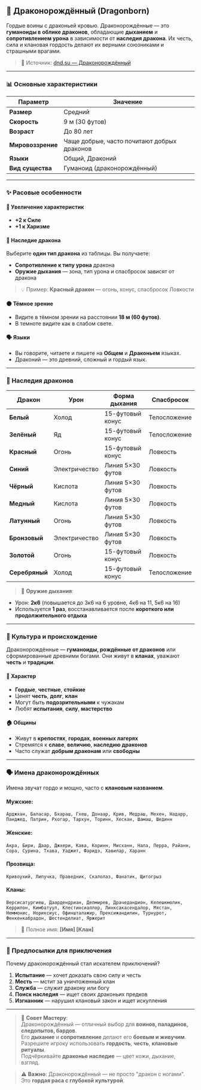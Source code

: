 ## 🐉 Драконорождённый (Dragonborn)

Гордые воины с драконьей кровью. Драконорождённые — это **гуманоиды в облике драконов**, обладающие **дыханием** и **сопротивлением урона** в зависимости от **наследия дракона**. Их честь, сила и клановая гордость делают их верными союзниками и страшными врагами.

> 🔗 Источник: [dnd.su — Драконорождённый](https://dnd.su/race/82-dragonborn/)

---

### 📊 Основные характеристики

| Параметр | Значение |
|---------|--------|
| **Размер** | Средний |
| **Скорость** | 9 м (30 футов) |
| **Возраст** | До 80 лет |
| **Мировоззрение** | Чаще добрые, часто почитают добрых драконов |
| **Языки** | Общий, Драконий |
| **Вид существа** | Гуманоид (драконорождённый) |

---

### ✨ Расовые особенности

#### 🧬 Увеличение характеристик
- **+2 к Силе**
- **+1 к Харизме**

#### 🐉 Наследие дракона
Выберите **один тип дракона** из таблицы. Вы получаете:
- **Сопротивление к типу урона** дракона
- **Оружие дыхания** — зона, тип урона и спасбросок зависят от дракона

> 💡 Пример: **Красный дракон** — огонь, конус, спасбросок Ловкости

#### 🌑 Тёмное зрение
- Видите в тёмном зрении на расстоянии **18 м (60 футов)**.
- В темноте видите как в слабом свете.

#### 🗣️ Языки
- Вы говорите, читаете и пишете на **Общем** и **Драконьем** языках.
- Драконий — это древний, сложный и гордый язык.

---

### 🎯 Наследия драконов

| Дракон | Урон | Форма дыхания | Спасбросок |
|--------|------|---------------|------------|
| **Белый** | Холод | 15-футовый конус | Телосложение |
| **Зелёный** | Яд | 15-футовый конус | Телосложение |
| **Красный** | Огонь | 15-футовый конус | Ловкость |
| **Синий** | Электричество | Линия 5×30 футов | Ловкость |
| **Чёрный** | Кислота | Линия 5×30 футов | Ловкость |
| **Медный** | Кислота | Линия 5×30 футов | Ловкость |
| **Латунный** | Огонь | Линия 5×30 футов | Ловкость |
| **Бронзовый** | Электричество | Линия 5×30 футов | Ловкость |
| **Золотой** | Огонь | 15-футовый конус | Ловкость |
| **Серебряный** | Холод | 15-футовый конус | Телосложение |

> 📌 **Оружие дыхания**:
- Урон: **2к6** (повышается до 3к6 на 6 уровне, 4к6 на 11, 5к6 на 16)
- Используется **1 раз**, восстанавливается после **короткого или продолжительного отдыха**

---

### 🏰 Культура и происхождение

Драконорождённые — **гуманоиды, рождённые от драконов** или сформированные древними богами. Они живут в **кланах**, уважают **честь** и **традиции**.

#### 🧠 Характер
- **Гордые**, **честные**, **стойкие**
- Ценят **честь**, **долг**, **клан**
- Могут быть **подозрительными** к чужакам
- Любят **испытания**, **силу**, **мастерство**

#### 🏠 Общины
- Живут в **крепостях**, **городах**, **военных лагерях**
- Стремятся к **славе**, **величию**, **наследию драконов**
- Часто служат **добрым драконам** или **свободны**

---

### 🗣️ Имена драконорождённых

Имена звучат гордо и мощно, часто с **клановым названием**.

#### Мужские:
`Арджхан, Баласар, Бхараш, Гхеш, Донаар, Крив, Медраш, Мехен, Надарр, Панджед, Патрин, Рхогар, Тархун, Торинн, Хескан, Шамаш, Шединн`

#### Женские:
`Акра, Бири, Даар, Джхери, Кава, Коринн, Мисханн, Нала, Перра, Райанн, Сора, Сурина, Тхава, Уаджит, Фаридэ, Хавилар, Харанн`

#### Прозвища:
`Кривоухий, Липучка, Праведник, Скалолаз, Фанатик, Щитогрыз`

#### Кланы:
`Версисатургиеш, Даардендриан, Делмирев, Драчедандион, Кепешкмолик, Керрилон, Кимбатуул, Клестинсиаллор, Линксакасендалор, Мястан, Неммонис, Нориксиус, Офиншталажир, Прексижандилин, Турнурот, Фенкенкабрадон, Шестенделиат, Яржерит`

> 📌 Полное имя: **[Имя] [Клан]**

---

### 🎯 Предпосылки для приключения

Почему драконорождённый стал искателем приключений?

1. **Испытание** — хочет доказать свою силу и честь
2. **Месть** — мстит за уничтоженный клан
3. **Служба** — служит дракону или богу
4. **Поиск наследия** — ищет своих драконьих предков
5. **Изгнанник** — нарушил клановый закон и ищет искупления

---

> 📌 **Совет Мастеру**:  
> Драконорождённый — отличный выбор для **воинов, паладинов, следопытов, бардов**.  
> Его **дыхание** и **сопротивление** делают его **боевым и живучим**.  
> Разрешите игроку использовать **гордость**, **честь**, **клановые ритуалы**.  
> Подчёркивайте **драконье наследие** — цвет кожи, дыхание, взгляд.

> ⚠️ **Важно**: Драконорождённый — не просто "дракон с ногами". Это **гордая раса с глубокой культурой**.
